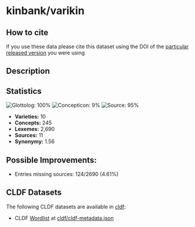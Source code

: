 # kinbank/varikin

## How to cite

If you use these data please cite
this dataset using the DOI of the [particular released version](../../releases/) you were using

## Description


## Statistics


![Glottolog: 100%](https://img.shields.io/badge/Glottolog-100%25-brightgreen.svg "Glottolog: 100%")
![Concepticon: 9%](https://img.shields.io/badge/Concepticon-9%25-red.svg "Concepticon: 9%")
![Source: 95%](https://img.shields.io/badge/Source-95%25-green.svg "Source: 95%")

- **Varieties:** 10
- **Concepts:** 245
- **Lexemes:** 2,690
- **Sources:** 11
- **Synonymy:** 1.56

## Possible Improvements:



- Entries missing sources: 124/2690 (4.61%)

## CLDF Datasets

The following CLDF datasets are available in [cldf](cldf):

- CLDF [Wordlist](https://github.com/cldf/cldf/tree/master/modules/Wordlist) at [cldf/cldf-metadata.json](cldf/cldf-metadata.json)